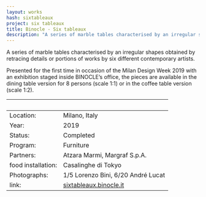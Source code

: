 ```yaml
---
layout: works
hash: sixtableaux
project: six tableaux
title: Binocle - Six tableaux
description: "A series of marble tables characterised by an irregular shapes obtained by retracing details or portions of works by six different contemporary artists."
---
```


A series of marble tables characterised by an irregular shapes obtained by retracing details or portions of works by six different contemporary artists.

Presented for the first time in occasion of the Milan Design Week 2019 with an exhibition staged inside BINOCLE’s office, the pieces are available in the dining table version for 8 persons (scale 1:1) or in the coffee table version (scale 1:2).


|&nbsp;|&nbsp;|
|:----------|:---------------|
| Location:          | Milano, Italy                                            |
| Year:              | 2019                                                     |
| Status:            | Completed                                                |
| Program:           | Furniture                                                |
| Partners:          | Atzara Marmi, Margraf S.p.A.                             |
| food installation: | Casalinghe di Tokyo                                      |
| Photographs:       | 1/5 Lorenzo Bini, 6/20 André Lucat                       |
| link:              | [sixtableaux.binocle.it](https://sixtableaux.binocle.it) |
